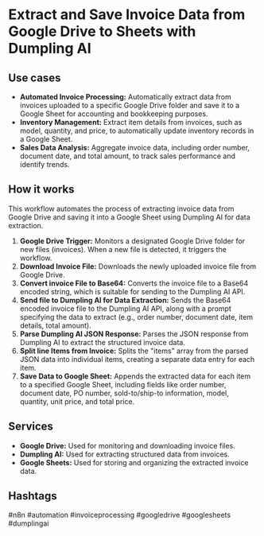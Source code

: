 # Extract and Save Invoice Data from Google Drive to Sheets with Dumpling AI

## Use cases

- **Automated Invoice Processing:** Automatically extract data from invoices uploaded to a specific Google Drive folder and save it to a Google Sheet for accounting and bookkeeping purposes.
- **Inventory Management:** Extract item details from invoices, such as model, quantity, and price, to automatically update inventory records in a Google Sheet.
- **Sales Data Analysis:** Aggregate invoice data, including order number, document date, and total amount, to track sales performance and identify trends.

## How it works

This workflow automates the process of extracting invoice data from Google Drive and saving it into a Google Sheet using Dumpling AI for data extraction.

1.  **Google Drive Trigger:** Monitors a designated Google Drive folder for new files (invoices). When a new file is detected, it triggers the workflow.
2.  **Download Invoice File:** Downloads the newly uploaded invoice file from Google Drive.
3.  **Convert invoice File to Base64:** Converts the invoice file to a Base64 encoded string, which is suitable for sending to the Dumpling AI API.
4.  **Send file to Dumpling AI for Data Extraction:** Sends the Base64 encoded invoice file to the Dumpling AI API, along with a prompt specifying the data to extract (e.g., order number, document date, item details, total amount).
5.  **Parse Dumpling AI JSON Response:** Parses the JSON response from Dumpling AI to extract the structured invoice data.
6.  **Split line Items from Invoice:** Splits the "items" array from the parsed JSON data into individual items, creating a separate data entry for each item.
7.  **Save Data to Google Sheet:** Appends the extracted data for each item to a specified Google Sheet, including fields like order number, document date, PO number, sold-to/ship-to information, model, quantity, unit price, and total price.

## Services

-   **Google Drive:** Used for monitoring and downloading invoice files.
-   **Dumpling AI:** Used for extracting structured data from invoices.
-   **Google Sheets:** Used for storing and organizing the extracted invoice data.

## Hashtags

#n8n #automation #invoiceprocessing #googledrive #googlesheets #dumplingai
